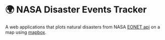 # 🌍 NASA Disaster Events Tracker

A web applications that plots natural disasters from NASA [EONET api](https://eonet.sci.gsfc.nasa.gov/docs/v2.1) on a map using [mapbox](https://www.mapbox.com/).